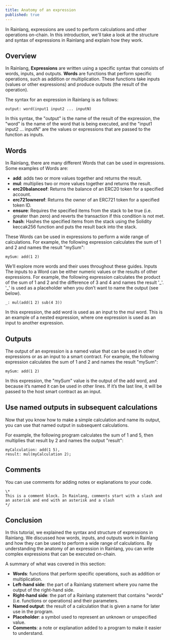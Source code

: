 ```yaml
---
title: Anatomy of an expression
published: true
---
```


In Rainlang, expressions are used to perform calculations and other operations on-chain. In this introduction, we'll take a look at the structure and syntax of expressions in Rainlang and explain how they work.

## Overview

In Rainlang, **Expressions** are written using a specific syntax that consists of words, inputs, and outputs. **Words** are functions that perform specific operations, such as addition or multiplication. These functions take inputs (values or other expressions) and produce outputs (the result of the operation).

The syntax for an expression in Rainlang is as follows:

```
output: word(input1 input2 ... inputN)
```

In this syntax, the "output" is the name of the result of the expression, the "word" is the name of the word that is being executed, and the "input1 input2 ... inputN" are the values or expressions that are passed to the function as inputs.

## Words

In Rainlang, there are many different Words that can be used in expressions. Some examples of Words are:

- **add**: adds two or more values together and returns the result.
- **mul**: multiplies two or more values together and returns the result.
- **erc20balanceof**: Returns the balance of an ERC20 token for a specified account.
- **erc721ownerof**: Returns the owner of an ERC721 token for a specified token ID.
- **ensure**: Requires the specified items from the stack to be true (i.e. greater than zero) and reverts the transaction if this condition is not met.
- **hash**: Hashes the specified items from the stack using the Solidity keccak256 function and puts the result back into the stack.

These Words can be used in expressions to perform a wide range of calculations. For example, the following expression calculates the sum of 1 and 2 and names the result "mySum":

```
mySum: add(1 2)
```

We’ll explore more words and their uses throughout these guides.
Inputs
The inputs to a Word can be either numeric values or the results of other expressions. For example, the following expression calculates the product of the sum of 1 and 2 and the difference of 3 and 4 and names the result '\_'. '\_' is used as a placeholder when you don’t want to name the output (see below).

```
_: mul(add(1 2) sub(4 3))
```

In this expression, the add word is used as an input to the mul word. This is an example of a nested expression, where one expression is used as an input to another expression.

## Outputs

The output of an expression is a named value that can be used in other expressions or as an input to a smart contract. For example, the following expression calculates the sum of 1 and 2 and names the result "mySum":

```
mySum: add(1 2)
```

In this expression, the "mySum" value is the output of the add word, and because it’s named it can be used in other lines. If it’s the last line, it will be passed to the host smart contract as an input.

## Use named outputs in subsequent calculations

Now that you know how to make a simple calculation and name its output, you can use that named output in subsequent calculations.

For example, the following program calculates the sum of 1 and 5, then multiplies that result by 2 and names the output "result":

```
myCalculation: add(1 5),
result: mul(myCalculation 2);
```

## Comments

You can use comments for adding notes or explanations to your code.

```
\*
This is a comment block. In Rainlang, comments start with a slash and an asterisk and end with an asterisk and a slash
*/
```

## Conclusion

In this tutorial, we explained the syntax and structure of expressions in Rainlang. We discussed how words, inputs, and outputs work in Rainlang and how they can be used to perform a wide range of calculations. By understanding the anatomy of an expression in Rainlang, you can write complex expressions that can be executed on-chain.

A summary of what was covered in this section:

- **Words**: functions that perform specific operations, such as addition or multiplication.
- **Left-hand side**: the part of a Rainlang statement where you name the output of the right-hand side.
- **Right-hand side**: the part of a Rainlang statement that contains "words" (i.e. functions or operations) and their parameters.
- **Named output**: the result of a calculation that is given a name for later use in the program.
- **Placeholder**: a symbol used to represent an unknown or unspecified value.
- **Comments**: a note or explanation added to a program to make it easier to understand.
